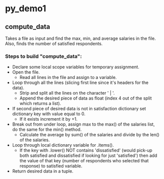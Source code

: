 # py_demo1

## compute_data
Takes a file as input and find the max, min, and average salaries in the file. <br/>
Also, finds the number of satisfied respondents.

### Steps to build "compute_data":
* Declare some local scope variables for temporary assignment.
* Open the file.
  * Read all lines in the file and assign to a variable. 
* Loop through all the lines (slicing first line since it's headers for the data).
  * Strip and split all the lines on the character ' | '.
  * Append the desired piece of data as float (index 4 out of the split which returns a list).
* If second piece of desired data is not in satisfaction dictionary set dictionary key with value equal to 0.
  * If it exists increment it by +1.
* Break out from under loop, assign max to the max() of the salaries list, do the same for the min() method.
  * Calculate the average by sum() of the salaries and divide by the len() of the salaries.
* Loop through local dictionary variable for .items().
  * If the key with .lower() NOT contains 'dissatisfied' (would pick-up both satisfied and dissatisfied if looking for just 'satisfied') then add the value of that key (number of respondents who selected that response) to satisfied variable.
* Return desired data in a tuple.
